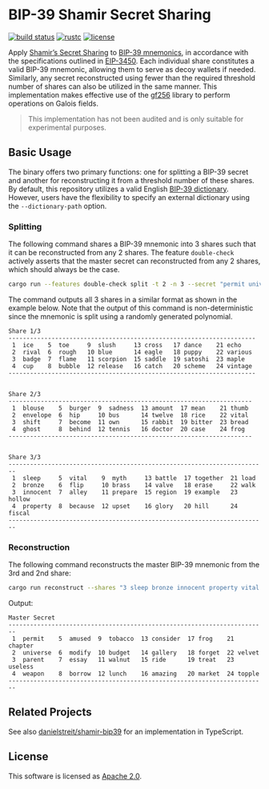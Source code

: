 # BIP-39 Shamir Secret Sharing

[![build status](https://img.shields.io/github/actions/workflow/status/asonnino/shamir-bip39/code.yml?branch=main&logo=github&style=flat-square)](https://github.com/asonnino/shamir-bip39/actions)
[![rustc](https://img.shields.io/badge/rustc-1.78+-blue?style=flat-square&logo=rust)](https://www.rust-lang.org)
[![license](https://img.shields.io/badge/license-Apache-blue.svg?style=flat-square)](LICENSE)

Apply [Shamir’s Secret Sharing](https://en.wikipedia.org/wiki/Shamir%27s_secret_sharing) to [BIP-39 mnemonics](https://github.com/bitcoin/bips/blob/master/bip-0039.mediawiki), in accordance with the specifications outlined in [EIP-3450](https://eips.ethereum.org/EIPS/eip-3450). Each individual share constitutes a valid BIP-39 mnemonic, allowing them to serve as decoy wallets if needed. Similarly, any secret reconstructed using fewer than the required threshold number of shares can also be utilized in the same manner. This implementation makes effective use of the [gf256](https://github.com/geky/gf256) library to perform operations on Galois fields.

> This implementation has not been audited and is only suitable for experimental purposes.

## Basic Usage

The binary offers two primary functions: one for splitting a BIP-39 secret and another for reconstructing it from a threshold number of these shares. By default, this repository utilizes a valid English [BIP-39 dictionary](https://github.com/asonnino/shamir-bip39/blob/main/assets/bip39-en.txt). However, users have the flexibility to specify an external dictionary using the `--dictionary-path` option.

### Splitting

The following command shares a BIP-39 mnemonic into 3 shares such that it can be reconstructed from any 2 shares. The feature `double-check` actively asserts that the master secret can reconstructed from any 2 shares, which should always be the case.

```bash
cargo run --features double-check split -t 2 -n 3 --secret "permit universe parent weapon amused modify essay borrow tobacco budget walnut lunch consider gallery ride amazing frog forget treat market chapter velvet useless topple"
```

The command outputs all 3 shares in a similar format as shown in the example below. Note that the output of this command is non-deterministic since the mnemonic is split using a randomly generated polynomial.

```text
Share 1/3
---------------------------------------------------------------------
 1  ice    5  toe     9  slush     13 cross   17 dance    21 echo
 2  rival  6  rough   10 blue      14 eagle   18 puppy    22 various
 3  badge  7  flame   11 scorpion  15 saddle  19 satoshi  23 maple
 4  cup    8  bubble  12 release   16 catch   20 scheme   24 vintage
---------------------------------------------------------------------


Share 2/3
--------------------------------------------------------------------
 1  blouse    5  burger  9  sadness  13 amount  17 mean    21 thumb
 2  envelope  6  hip     10 bus      14 twelve  18 rice    22 vital
 3  shift     7  become  11 own      15 rabbit  19 bitter  23 bread
 4  ghost     8  behind  12 tennis   16 doctor  20 case    24 frog
--------------------------------------------------------------------


Share 3/3
------------------------------------------------------------------------
 1  sleep     5  vital    9  myth     13 battle  17 together  21 load
 2  bronze    6  flip     10 brass    14 valve   18 erase     22 walk
 3  innocent  7  alley    11 prepare  15 region  19 example   23 hollow
 4  property  8  because  12 upset    16 glory   20 hill      24 fiscal
------------------------------------------------------------------------
```

### Reconstruction

The following command reconstructs the master BIP-39 mnemonic from the 3rd and 2nd share:

```bash
cargo run reconstruct --shares "3 sleep bronze innocent property vital flip alley because myth brass prepare upset battle valve region glory together erase example hill load walk hollow fiscal","2 blouse envelope shift ghost burger hip become behind sadness bus own tennis amount twelve rabbit doctor mean rice bitter case thumb vital bread frog"
```

Output:

```text
Master Secret
------------------------------------------------------------------------
 1  permit    5  amused  9  tobacco  13 consider  17 frog    21 chapter
 2  universe  6  modify  10 budget   14 gallery   18 forget  22 velvet
 3  parent    7  essay   11 walnut   15 ride      19 treat   23 useless
 4  weapon    8  borrow  12 lunch    16 amazing   20 market  24 topple
------------------------------------------------------------------------
```

## Related Projects

See also [danielstreit/shamir-bip39](https://github.com/danielstreit/shamir-bip39) for an implementation in TypeScript.

## License

This software is licensed as [Apache 2.0](LICENSE).
